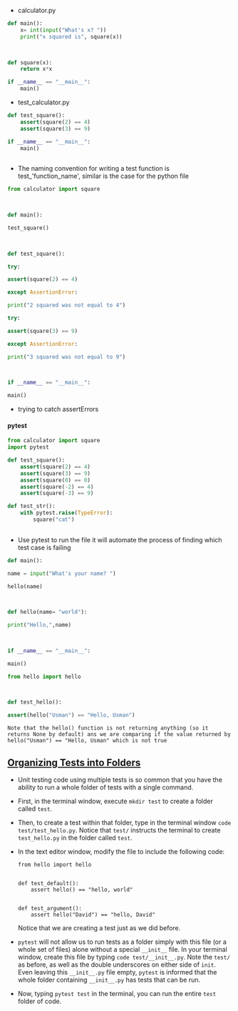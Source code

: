 
- calculator.py
```python
def main():
	x= int(input("What's x? "))
	print("x squared is", square(x))

  

def square(x):
	return x*x

if __name__ == "__main__":
	main()
```

- test_calculator.py
```Python
def test_square():
	assert(square(2) == 4)
	assert(square(3) == 9)

if __name__ == "__main__":
	main()
	
```
- The naming convention for writing a test function is test_'function_name', similar is the case for the python file 
```Python
from calculator import square

  

def main():

test_square()

  

def test_square():

try:

assert(square(2) == 4)

except AssertionError:

print("2 squared was not equal to 4")

try:

assert(square(3) == 9)

except AssertionError:

print("3 squared was not equal to 9")

  

if __name__ == "__main__":

main()
```
- trying to catch assertErrors

#### pytest
```Python
from calculator import square
import pytest

def test_square():
	assert(square(2) == 4)
	assert(square(3) == 9)	
	assert(square(0) == 0)
	assert(square(-2) == 4)
	assert(square(-3) == 9)

def test_str():
	with pytest.raise(TypeError):
		square("cat")
		
```
- Use pytest to run the file it will automate the process of finding which test case is failing

```Python
def main():

name = input("What's your name? ")

hello(name)

  

def hello(name= "world"):

print("Hello,",name)

  

if __name__ == "__main__":

main()
```

```Python
from hello import hello

  

def test_hello():

assert(hello("Usman") == "Hello, Usman")
```
	Note that the hello() function is not returning anything (so it returns None by default) ans we are comparing if the value returned by hello("Usman") == "Hello, Usman" which is not true


## [Organizing Tests into Folders](https://cs50.harvard.edu/python/2022/notes/5/#organizing-tests-into-folders)

- Unit testing code using multiple tests is so common that you have the ability to run a whole folder of tests with a single command.
- First, in the terminal window, execute `mkdir test` to create a folder called `test`.
- Then, to create a test within that folder, type in the terminal window `code test/test_hello.py`. Notice that `test/` instructs the terminal to create `test_hello.py` in the folder called `test`.
- In the text editor window, modify the file to include the following code:
    
    ```
    from hello import hello
      
      
    def test_default():
        assert hello() == "hello, world"
      
      
    def test_argument():
        assert hello("David") == "hello, David"
    ```
    
    Notice that we are creating a test just as we did before.
    
- `pytest` will not allow us to run tests as a folder simply with this file (or a whole set of files) alone without a special `__init__` file. In your terminal window, create this file by typing `code test/__init__.py`. Note the `test/` as before, as well as the double underscores on either side of `init`. Even leaving this `__init__.py` file empty, `pytest` is informed that the whole folder containing `__init__.py` has tests that can be run.
- Now, typing `pytest test` in the terminal, you can run the entire `test` folder of code.